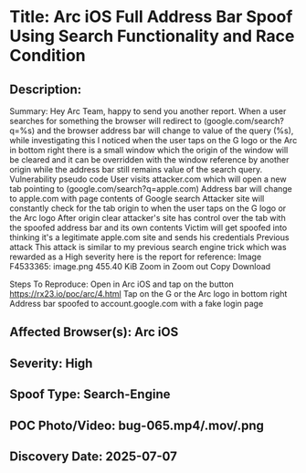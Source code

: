 # Title: Arc iOS Full Address Bar Spoof Using Search Functionality and Race Condition

## Description: 
Summary:
Hey Arc Team, happy to send you another report. When a user searches for something the browser will redirect to (google.com/search?q=%s) and the browser address bar will change to value of the query (%s), while investigating this I noticed when the user taps on the G logo or the Arc in bottom right there is a small window which the origin of the window will be cleared and it can be overridden with the window reference by another origin while the address bar still remains value of the search query.
Vulnerability pseudo code
User visits attacker.com which will open a new tab pointing to (google.com/search?q=apple.com)
Address bar will change to apple.com with page contents of Google search
Attacker site will constantly check for the tab origin to when the user taps on the G logo or the Arc logo
After origin clear attacker's site has control over the tab with the spoofed address bar and its own contents
Victim will get spoofed into thinking it's a legitimate apple.com site and sends his credentials
Previous attack
This attack is similar to my previous search engine trick which was rewarded as a High severity here is the report for reference:
Image F4533365: image.png 455.40 KiB
Zoom in Zoom out Copy Download

Steps To Reproduce:
Open in Arc iOS and tap on the button https://rx23.io/poc/arc/4.html
Tap on the G or the Arc logo in bottom right
Address bar spoofed to account.google.com with a fake login page

## Affected Browser(s): Arc iOS

## Severity: High

## Spoof Type: Search-Engine

## POC Photo/Video: bug-065.mp4/.mov/.png

## Discovery Date: 2025-07-07

